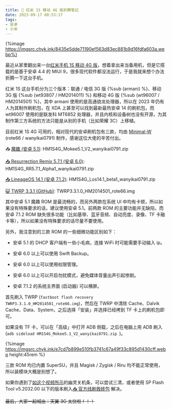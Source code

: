 ```yaml
---
title: 📱 红米 1S 移动 4G 版折腾笔记
date: 2023-09-17 08:53:17
tags:
- 安卓
- 小米
---
```


{%image https://imgsrc.chyk.ink/8435e5dde71190ef563d83ec881b9d16fdfa603a.webp%}

最近从家里翻出来一台[红米手机 1S 移动 4G 版](https://www.mi.com/hongmi1s4g)，想着拿出来当备用机，但是它搭载的是基于安卓 4.4 的 MIUI 9，很多现代软件都没法运行，于是我就来想个办法折腾一下这台手机。

<!--more-->

红米 1S 这台手机分为三个版本：联通 / 电信 3G 版  {%sub (armani) %}、移动 3G 版 {%sub (wt93807 / HM2014011) %} 和移动 4G 版 {%sub (wt96007 / HM2014501) %}，其中 armani 使用的是高通骁龙处理器，所以在 2023 年仍有人为其制作刷机包，在 XDA 上甚至可以找到最新最热安卓 14 的刷机包，而 wt96007 使用的是联发科 MT6852 处理器，并且内核和设备树也没有开源，为其制作第三方系统的方法只能是从别的手机（比如荣耀 3C）上移植。

目前红米 1S 4G 可用的，相对现代的安卓刷机包有三款，均由 [Minimal-W](https://xtremedev.top/) (rote66 / wanyikai0791) 制作，感谢这位大佬的辛苦付出。

📥 [魔趣 (安卓 5.1)](https://file.chyk.ink/%E5%AE%89%E5%8D%93%E8%BD%AF%E4%BB%B6/HM2014501/HM1S4G_Mokee5.1_V2_wanyikai0791.zip): HM1S4G_Mokee5.1_V2_wanyikai0791.zip

[📥 Resurrection Remix 5.7.1 (安卓 6.0)](https://file.chyk.ink/%E5%AE%89%E5%8D%93%E8%BD%AF%E4%BB%B6/HM2014501/HM1S4G_RR5.7.1_Alpha1_wanyikai0791.zip): HM1S4G_RR5.7.1_Alpha1_wanyikai0791.zip

[📥 LineageOS 14.1 (安卓 7.1.2)](https://file.chyk.ink/%E5%AE%89%E5%8D%93%E8%BD%AF%E4%BB%B6/HM2014501/HM1S4G_Los14.1_beta1_wanyikai0791.zip): HM1S4G_Los14.1_beta1_wanyikai0791.zip

[😺 TWRP 3.3.1 (GitHub)](https://github.com/rote66/twrp_device_Xiaomi_HM2014501): TWRP3.3.1.0_HM2014501_rote66.img

其中安卓 5.1 魔趣 ROM 是最流畅的，而另外两款在系统 UI 中均有卡顿，所以如果没有特殊要求的话，建议使用安卓 5.1。前两款 ROM 的主要功能并无缺陷，而安卓 7.1.2 ROM 缺失很多功能（比如基带、蓝牙音频、自动亮度、录像、TF 卡融卡等），所以如果没有特殊要求的话尽量不要使用。

另外，我注意到的三款 ROM 的一些细微功能区别如下：

- 安卓 5.1 的 DHCP 客户端有一些小毛病，连接 WiFi 时可能需要手动输入 ip。

- 安卓 6.0 以上可以使用 Swift Backup。

- 安卓 6.0 以上可以使用权限管理。

- 安卓 6.0 以上可以开启勿扰模式，避免媒体音量出声引起惨剧。

- 安卓 7.1.2 的系统主界面 (启动器) 可以横屏。

首先刷入 TWRP (`fastboot flash recovery TWRP3.3.1.0_HM2014501_rote66.img`)，然后在 TWRP 中清除 Cache、Dalvik Cache、Data、System，之后选择「安装」并选择已经拷到 TF 卡上的刷机包即可。

如果没有 TF 卡，可以在「高级」中打开 ADB 侧载，之后在电脑上用 ADB 刷入 (`adb sideload HM1S4G_Mokee5.1_V2_wanyikai0791.zip `)。

{%image https://imgsrc.chyk.ink/e7cd7b899e510fb3741c67a49f33c895d1430cff.webp height:45rem %}

三款 ROM 均已内置 SuperSU，并且 Magisk / Zygisk / Riru 均不能正常使用，所以装模块大概是别想了。

如果你遇到了[如这个视频所示](https://t.me/yidaozhan_channel/4834)的幽灵关机条，可以尝试三清，或者使用 SP Flash Tool v5.2032.00 以下的版本刷入[📥 官方线刷救砖包](https://file.chyk.ink/%E5%AE%89%E5%8D%93%E8%BD%AF%E4%BB%B6/HM2014501/wt96007_images_V9.2.2.0.KHHCNEK_20180102.0000.00_4.4_cn_074353be8c.tgz) 解决。

~~最后，大家一起喊出：天翼 3G 太快啦！！！~~
